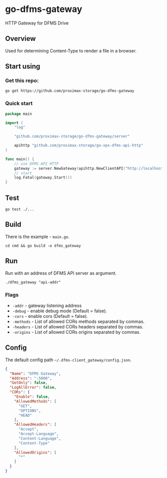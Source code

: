 # go-dfms-gateway
HTTP Gateway for DFMS Drive

## Overview
Used for determining Content-Type to render a file in a browser.

## Start using

### Get this repo:

`go get https://github.com/proximax-storage/go-dfms-gateway`

### Quick start

```go
package main

import (
	"log"

	"github.com/proximax-storage/go-dfms-gateway/server"

	apihttp "github.com/proximax-storage/go-xpx-dfms-api-http"
)

func main() {
	// use DFMS API HTTP
	gateway := server.NewGateway(apihttp.NewClientAPI("http://localhost:6366"))
	// start
	log.Fatal(gateway.Start())
}
```

## Test
`go test ./...`

## Build

There is the example - `main.go`.

`cd cmd && go build -o dfms_gateway`

## Run

Run with an address of DFMS API server as argument. 

`./dfms_gateway "api-addr"`

### Flags

- `-addr` - gateway listening address
- `-debug` - enable debug mode (Default = false).
- `-cors` - enable cors (Default = false).
- `-methods` - List of allowed CORs methods separated by commas.
- `-headers` - List of allowed CORs headers separated by commas.
- `-origins` - List of allowed CORs origins separated by commas.

## Config

The default config path `~/.dfms-client_gateway/config.json`.

```json
{
  "Name": "DFMS Gateway",
  "Address": ":5000",
  "GetOnly": false,
  "LogAllError": false,
  "CORs": {
    "Enable": false,
    "AllowedMethods": [
      "GET",
      "OPTIONS",
      "HEAD"
    ],
    "AllowedHeaders": [
      "Accept",
      "Accept-Language",
      "Content-Language",
      "Content-Type"
    ],
    "AllowedOrigins": [
      "*"
    ]
  }
}
```